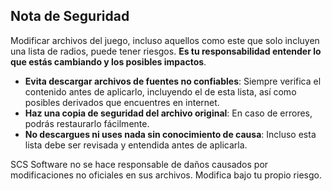 ## Nota de Seguridad

Modificar archivos del juego, incluso aquellos como este que solo incluyen una lista de radios, puede tener riesgos. **Es tu responsabilidad entender lo que estás cambiando y los posibles impactos**. 

- **Evita descargar archivos de fuentes no confiables**: Siempre verifica el contenido antes de aplicarlo, incluyendo el de esta lista, así como posibles derivados que encuentres en internet.
- **Haz una copia de seguridad del archivo original**: En caso de errores, podrás restaurarlo fácilmente.
- **No descargues ni uses nada sin conocimiento de causa**: Incluso esta lista debe ser revisada y entendida antes de aplicarla.

SCS Software no se hace responsable de daños causados por modificaciones no oficiales en sus archivos. Modifica bajo tu propio riesgo.

